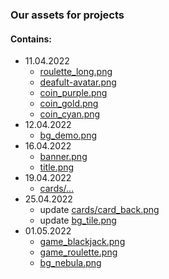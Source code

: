 ### Our assets for projects
#### Contains:
 - 11.04.2022
    - [roulette_long.png](https://github.com/RobuxRoll/casino-assets/blob/main/roulette_long.png)
    - [deafult-avatar.png](https://github.com/RobuxRoll/casino-assets/blob/main/deafult-avatar.png)
    - [coin_purple.png](https://github.com/RobuxRoll/casino-assets/blob/main/coin_purple.png)
    - [coin_gold.png](https://github.com/RobuxRoll/casino-assets/blob/main/coin_gold.png)
    - [coin_cyan.png](https://github.com/RobuxRoll/casino-assets/blob/main/coin_cyan.png)
 - 12.04.2022
    - [bg_demo.png](https://github.com/RobuxRoll/casino-assets/blob/main/bg_demo.png)
 - 16.04.2022
    - [banner.png](https://github.com/RobuxRoll/casino-assets/blob/main/banner.png)
    - [title.png](https://github.com/RobuxRoll/casino-assets/blob/main/title.png)
 - 19.04.2022
    - [cards/...](https://github.com/RobuxRoll/casino-assets/blob/main/cards)
 - 25.04.2022
    - update [cards/card_back.png](https://github.com/RobuxRoll/casino-assets/blob/main/cards/card_back.png)
    - update [bg_tile.png](https://github.com/RobuxRoll/casino-assets/blob/main/bg_tile.png)
 - 01.05.2022
    - [game_blackjack.png](https://github.com/RobuxRoll/casino-assets/blob/main/game_blackjack.png)
    - [game_roulette.png](https://github.com/RobuxRoll/casino-assets/blob/main/game_roulette.png)
    - [bg_nebula.png](https://github.com/RobuxRoll/casino-assets/blob/main/bg_nebula.png)
